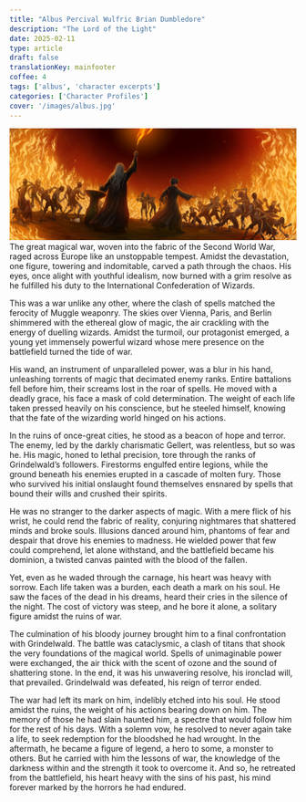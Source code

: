 ```yaml
---
title: "Albus Percival Wulfric Brian Dumbledore"
description: "The Lord of the Light"
date: 2025-02-11
type: article
draft: false
translationKey: mainfooter
coffee: 4
tags: ['albus', 'character excerpts']
categories: ['Character Profiles']
cover: '/images/albus.jpg'
---
```


![Powerful Albus Dumbledore](/images/albus_powerful.jpg)
The great magical war, woven into the fabric of the Second World War, raged across Europe like an unstoppable tempest. Amidst the devastation, one figure, towering and indomitable, carved a path through the chaos. His eyes, once alight with youthful idealism, now burned with a grim resolve as he fulfilled his duty to the International Confederation of Wizards.

This was a war unlike any other, where the clash of spells matched the ferocity of Muggle weaponry. The skies over Vienna, Paris, and Berlin shimmered with the ethereal glow of magic, the air crackling with the energy of duelling wizards. Amidst the turmoil, our protagonist emerged, a young yet immensely powerful wizard whose mere presence on the battlefield turned the tide of war.

His wand, an instrument of unparalleled power, was a blur in his hand, unleashing torrents of magic that decimated enemy ranks. Entire battalions fell before him, their screams lost in the roar of spells. He moved with a deadly grace, his face a mask of cold determination. The weight of each life taken pressed heavily on his conscience, but he steeled himself, knowing that the fate of the wizarding world hinged on his actions.

In the ruins of once-great cities, he stood as a beacon of hope and terror. The enemy, led by the darkly charismatic Gellert, was relentless, but so was he. His magic, honed to lethal precision, tore through the ranks of Grindelwald’s followers. Firestorms engulfed entire legions, while the ground beneath his enemies erupted in a cascade of molten fury. Those who survived his initial onslaught found themselves ensnared by spells that bound their wills and crushed their spirits.

He was no stranger to the darker aspects of magic. With a mere flick of his wrist, he could rend the fabric of reality, conjuring nightmares that shattered minds and broke souls. Illusions danced around him, phantoms of fear and despair that drove his enemies to madness. He wielded power that few could comprehend, let alone withstand, and the battlefield became his dominion, a twisted canvas painted with the blood of the fallen.

Yet, even as he waded through the carnage, his heart was heavy with sorrow. Each life taken was a burden, each death a mark on his soul. He saw the faces of the dead in his dreams, heard their cries in the silence of the night. The cost of victory was steep, and he bore it alone, a solitary figure amidst the ruins of war.

The culmination of his bloody journey brought him to a final confrontation with Grindelwald. The battle was cataclysmic, a clash of titans that shook the very foundations of the magical world. Spells of unimaginable power were exchanged, the air thick with the scent of ozone and the sound of shattering stone. In the end, it was his unwavering resolve, his ironclad will, that prevailed. Grindelwald was defeated, his reign of terror ended.

The war had left its mark on him, indelibly etched into his soul. He stood amidst the ruins, the weight of his actions bearing down on him. The memory of those he had slain haunted him, a spectre that would follow him for the rest of his days. With a solemn vow, he resolved to never again take a life, to seek redemption for the bloodshed he had wrought.
In the aftermath, he became a figure of legend, a hero to some, a monster to others. But he carried with him the lessons of war, the knowledge of the darkness within and the strength it took to overcome it. And so, he retreated from the battlefield, his heart heavy with the sins of his past, his mind forever marked by the horrors he had endured.
